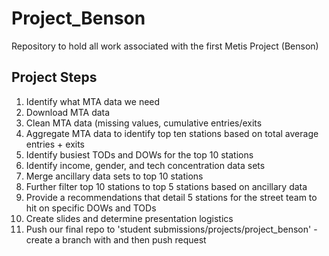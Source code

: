 # Project_Benson
Repository to hold all work associated with the first Metis Project (Benson)

## Project Steps
1. Identify what MTA data we need
2. Download MTA data
3. Clean MTA data (missing values, cumulative entries/exits
4. Aggregate MTA data to identify top ten stations based on total average entries + exits
5. Identify busiest TODs and DOWs for the top 10 stations
6. Identify income, gender, and tech concentration data sets
7. Merge ancillary data sets to top 10 stations
8. Further filter top 10 stations to top 5 stations based on ancillary data
9. Provide a recommendations that detail 5 stations for the street team to hit on specific DOWs and TODs
10. Create slides and determine presentation logistics
11. Push our final repo to 'student submissions/projects/project_benson' - create a branch with and then push request
